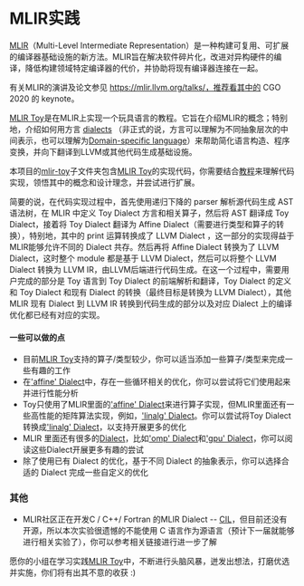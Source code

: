 # MLIR实践

[MLIR](https://mlir.llvm.org/)（Multi-Level Intermediate Representation）是一种构建可复用、可扩展的编译器基础设施的新方法。MLIR旨在解决软件碎片化，改进对异构硬件的编译，降低构建领域特定编译器的代价，并协助将现有编译器连接在一起。

有关MLIR的演讲及论文参见 https://mlir.llvm.org/talks/，推荐看其中的 CGO 2020 的 keynote。

[MLIR Toy](https://mlir.llvm.org/docs/Tutorials/Toy/)是在MLIR上实现一个玩具语言的教程。它旨在介绍MLIR的概念；特别地，介绍如何用方言 [dialects](https://mlir.llvm.org/docs/LangRef/#dialects) （非正式的说，方言可以理解为不同抽象层次的中间表示，也可以理解为[Domain-specific language](https://en.wikipedia.org/wiki/Domain-specific_language)）来帮助简化语言构造、程序变换，并向下翻译到LLVM或其他代码生成基础设施。

本项目的[mlir-toy](./mlir-toy)子文件夹包含[MLIR Toy](https://mlir.llvm.org/docs/Tutorials/Toy/)的实现代码，你需要结合[教程](https://mlir.llvm.org/docs/Tutorials/Toy/)来理解代码实现，领悟其中的概念和设计理念，并尝试进行扩展。

简要的说，在代码实现过程中，首先使用递归下降的 parser 解析源代码生成 AST 语法树，在 MLIR 中定义 Toy Dialect 方言和相关算子，然后将 AST 翻译成 Toy Dialect，接着将 Toy Dialect 翻译为 Affine Dialect（需要进行类型和算子的转换），特别地，其中的 print 运算转换成了 LLVM Dialect ，这一部分的实现得益于MLIR能够允许不同的 Dialect 共存。然后再将 Affine Dialect 转换为了 LLVM Dialect，这时整个 module 都是基于 LLVM Dialect，然后可以将整个 LLVM Dialect 转换为 LLVM IR，由LLVM后端进行代码生成。在这一个过程中，需要用户完成的部分是 Toy 语言到 Toy Dialect 的前端解析和翻译，Toy Dialect 的定义和 Toy Dialect 和现有 Dialect 的转换（最终目标是转换为 LLVM Dialect），其他 MLIR 现有 Dialect 到 LLVM IR 转换到代码生成的部分以及对应 Dialect 上的编译优化都已经有对应的实现。

#### 一些可以做的点

- 目前[MLIR Toy](https://mlir.llvm.org/docs/Tutorials/Toy/)支持的算子/类型较少，你可以适当添加一些算子/类型来完成一些有趣的工作
- 在['affine' Dialect](https://mlir.llvm.org/docs/Dialects/Affine/)中，存在一些循环相关的优化，你可以尝试将它们使用起来并进行性能分析
- Toy只使用了MLIR里面的['affine' Dialect](https://mlir.llvm.org/docs/Dialects/Affine/)来进行算子实现，但MLIR里面还有一些高性能的矩阵算法实现，例如，['linalg' Dialect](https://mlir.llvm.org/docs/Dialects/Linalg/)。你可以尝试将Toy Dialect转换成['linalg' Dialect](https://mlir.llvm.org/docs/Dialects/Linalg/)，以支持开展更多的优化
- MLIR 里面还有很多的[Dialect](https://mlir.llvm.org/docs/Dialects/)，比如['omp' Dialect](https://mlir.llvm.org/docs/Dialects/OpenMPDialect/)和['gpu' Dialect](https://mlir.llvm.org/docs/Dialects/GPU/)，你可以阅读这些Dialect开展更多有趣的尝试
- 除了使用已有 Dialect 的优化，基于不同 Dialect 的抽象表示，你可以选择合适的 Dialect 完成一些自定义的优化

### 其他

- MLIR社区正在开发C / C++/ Fortran 的MLIR Dialect -- [CIL](https://llvm.org/devmtg/2020-09/program/)，但目前还没有开源，所以本次实验很遗憾的不能使用 C 语言作为源语言（预计下一届就能够进行相关实验了），你可以参考相关链接进行进一步了解

愿你的小组在学习实践[MLIR Toy](https://mlir.llvm.org/docs/Tutorials/Toy/)中，不断进行头脑风暴，迸发出想法，打磨优选并实施，你们将有出其不意的收获 :)